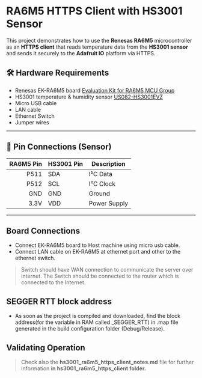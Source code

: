 # RA6M5 HTTPS Client with HS3001 Sensor
This project demonstrates how to use the **Renesas RA6M5** microcontroller as an **HTTPS client** that reads temperature data from the **HS3001 sensor** and sends it securely to the **Adafruit IO** platform via HTTPS. 

## 🛠️ Hardware Requirements
- Renesas EK-RA6M5 board  [Evaluation Kit for RA6M5 MCU Group](https://www.renesas.com/en/design-resources/boards-kits/ek-ra6m5)
- HS3001 temperature & humidity sensor [US082-HS3001EVZ](https://www.renesas.com/en/design-resources/boards-kits/us082-hs3001evz)
- Micro USB cable
- LAN cable
- Ethernet Switch
- Jumper wires

---
## 🔌 Pin Connections (Sensor)
| RA6M5 Pin | HS3001 Pin | Description       |
|----------:|------------|-------------------|
| P511      | SDA        | I²C Data          |
| P512      | SCL        | I²C Clock         |
| GND       | GND        | Ground            |
| 3.3V      | VDD        | Power Supply      |
---
## Board Connections
- Connect EK-RA6M5 board to Host machine using micro usb cable.
- Connect LAN cable on EK-RA6M5 at ethernet port and other to the ethernet switch.

> Switch should have WAN connection to communicate the server over internet. The Switch should be connected to the router which is connected to the Internet.

## SEGGER RTT block address
- As soon as the project is compiled and downloaded, find the block address(for the variable in RAM called _SEGGER_RTT) in .map file generated in the build configuration folder (Debug/Release).


## Validating Operation
> Check also the **hs3001_ra6m5_https_client_notes.md** file for further information **in hs3001_ra6m5_https_client folder.**
